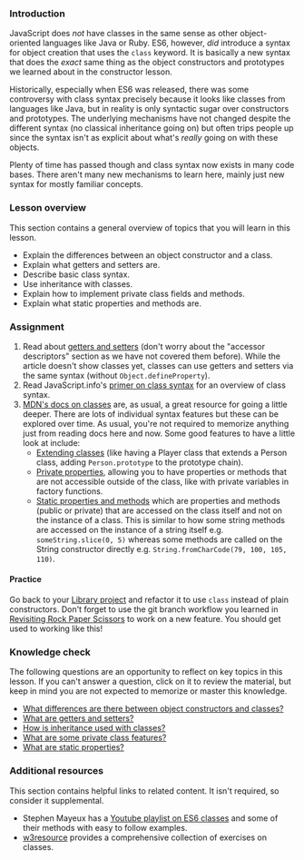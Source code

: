 ### Introduction

JavaScript does *not* have classes in the same sense as other object-oriented languages like Java or Ruby. ES6, however, *did* introduce a syntax for object creation that uses the `class` keyword. It is basically a new syntax that does the *exact* same thing as the object constructors and prototypes we learned about in the constructor lesson.

Historically, especially when ES6 was released, there was some controversy with class syntax precisely because it looks like classes from languages like Java, but in reality is only syntactic sugar over constructors and prototypes. The underlying mechanisms have not changed despite the different syntax (no classical inheritance going on) but often trips people up since the syntax isn't as explicit about what's *really* going on with these objects.

Plenty of time has passed though and class syntax now exists in many code bases. There aren't many new mechanisms to learn here, mainly just new syntax for mostly familiar concepts.

### Lesson overview

This section contains a general overview of topics that you will learn in this lesson.

- Explain the differences between an object constructor and a class.
- Explain what getters and setters are.
- Describe basic class syntax.
- Use inheritance with classes.
- Explain how to implement private class fields and methods.
- Explain what static properties and methods are.

### Assignment

<div class="lesson-content__panel" markdown="1">

1. Read about [getters and setters](https://javascript.info/property-accessors) (don't worry about the "accessor descriptors" section as we have not covered them before). While the article doesn't show classes yet, classes can use getters and setters via the same syntax (without `Object.defineProperty`).
1. Read JavaScript.info's [primer on class syntax](https://javascript.info/class) for an overview of class syntax.
1. [MDN's docs on classes](https://developer.mozilla.org/en-US/docs/Web/JavaScript/Reference/Classes) are, as usual, a great resource for going a little deeper. There are lots of individual syntax features but these can be explored over time. As usual, you're not required to memorize anything just from reading docs here and now. Some good features to have a little look at include:
   - [Extending classes](https://developer.mozilla.org/en-US/docs/Web/JavaScript/Reference/Classes/extends) (like having a Player class that extends a Person class, adding `Person.prototype` to the prototype chain).
   - [Private properties](https://developer.mozilla.org/en-US/docs/Web/JavaScript/Reference/Classes/Private_class_fields), allowing you to have properties or methods that are not accessible outside of the class, like with private variables in factory functions.
   - [Static properties and methods](https://developer.mozilla.org/en-US/docs/Web/JavaScript/Reference/Classes/static) which are properties and methods (public or private) that are accessed on the class itself and not on the instance of a class. This is similar to how some string methods are accessed on the instance of a string itself e.g. `someString.slice(0, 5)` whereas some methods are called on the String constructor directly e.g. `String.fromCharCode(79, 100, 105, 110)`.

#### Practice

Go back to your [Library project](https://www.theodinproject.com/lessons/node-path-javascript-library) and refactor it to use `class` instead of plain constructors.  Don't forget to use the git branch workflow you learned in [Revisiting Rock Paper Scissors](https://www.theodinproject.com/lessons/foundations-revisiting-rock-paper-scissors) to work on a new feature. You should get used to working like this!

</div>

### Knowledge check

The following questions are an opportunity to reflect on key topics in this lesson. If you can't answer a question, click on it to review the material, but keep in mind you are not expected to memorize or master this knowledge.

- [What differences are there between object constructors and classes?](https://javascript.info/class#not-just-a-syntactic-sugar)
- [What are getters and setters?](https://javascript.info/property-accessors)
- [How is inheritance used with classes?](https://developer.mozilla.org/en-US/docs/Web/JavaScript/Reference/Classes#inheritance)
- [What are some private class features?](https://developer.mozilla.org/en-US/docs/Web/JavaScript/Reference/Classes/Private_class_fields)
- [What are static properties?](https://developer.mozilla.org/en-US/docs/Web/JavaScript/Reference/Classes/static)

### Additional resources

This section contains helpful links to related content. It isn't required, so consider it supplemental.

- Stephen Mayeux has a [Youtube playlist on ES6 classes](https://www.youtube.com/playlist?list=PLtwj5TTsiP7uTKfTQbcmb59mWXosLP_7S) and some of their methods with easy to follow examples.
- [w3resource](https://www.w3resource.com/javascript-exercises/oop/index.php) provides a comprehensive collection of exercises on classes.
